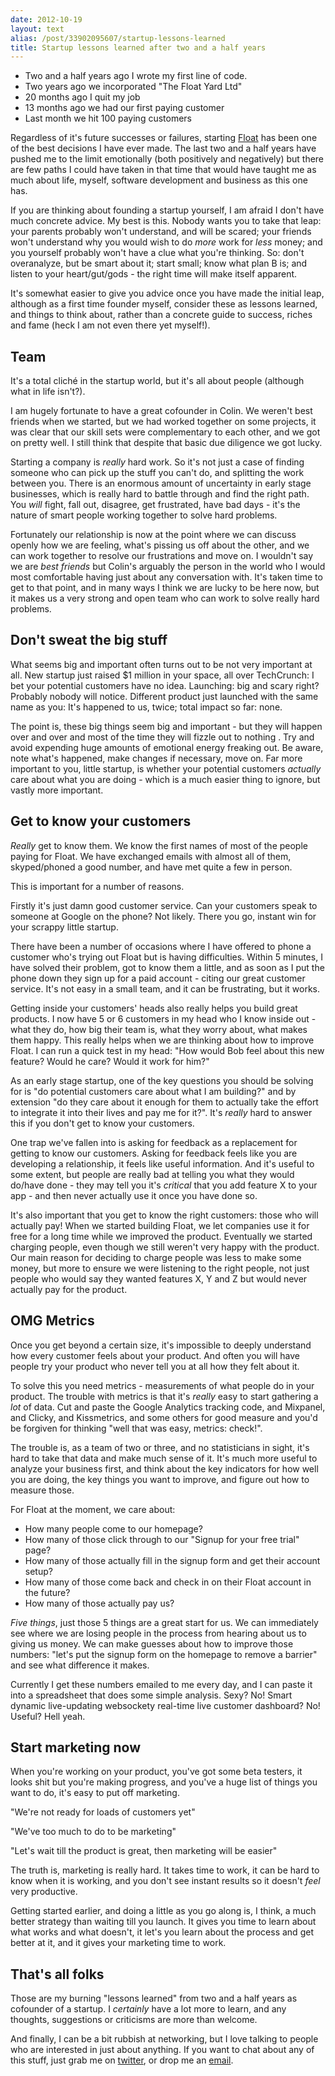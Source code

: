 ```yaml
---
date: 2012-10-19
layout: text
alias: /post/33902095607/startup-lessons-learned
title: Startup lessons learned after two and a half years
---
```


* Two and a half years ago I wrote my first line of code.
* Two years ago we incorporated "The Float Yard Ltd"
* 20 months ago I quit my job
* 13 months ago we had our first paying customer
* Last month we hit 100 paying customers

Regardless of it's future successes or failures, starting [Float](http://floatapp.com) has been one of the best decisions I have ever made. The last two and a half years have pushed me to the limit emotionally (both positively and negatively) but there are few paths I could have taken in that time that would have taught me as much about life, myself, software development and business as this one has.

If you are thinking about founding a startup yourself, I am afraid I don't have much concrete advice. My best is this. Nobody wants you to take that leap: your parents probably won't understand, and will be scared; your friends won't understand why you would wish to do _more_ work for _less_ money; and you yourself probably won't have a clue what you're thinking. So: don't overanalyze, but be smart about it; start small; know what plan B is; and listen to your heart/gut/gods - the right time will make itself apparent.

It's somewhat easier to give you advice once you have made the initial leap, although as a first time founder myself, consider these as lessons learned, and things to think about, rather than a concrete guide to success, riches and fame (heck I am not even there yet myself!).

## Team

It's a total cliché in the startup world, but it's all about people (although what in life isn't?).

I am hugely fortunate to have a great cofounder in Colin. We weren't best friends when we started, but we had worked together on some projects, it was clear that our skill sets were complementary to each other, and we got on pretty well. I still think that despite that basic due diligence we got lucky.

Starting a company is _really_ hard work. So it's not just a case of finding someone who can pick up the stuff you can't do, and splitting the work between you. There is an enormous amount of uncertainty in early stage businesses, which is really hard to battle through and find the right path. You _will_ fight, fall out, disagree, get frustrated, have bad days - it's the nature of smart people working together to solve hard problems.

Fortunately our relationship is now at the point where we can discuss openly how we are feeling, what's pissing us off about the other, and we can work together to resolve our frustrations and move on. I wouldn't say we are _best friends_ but Colin's arguably the person in the world who I would most comfortable having just about any conversation with. It's taken time to get to that point, and in many ways I think we are lucky to be here now, but it makes us a very strong and open team who can work to solve really hard problems.

## Don't sweat the big stuff

What seems big and important often turns out to be not very important at all. New startup just raised $1 million in your space, all over TechCrunch: I bet your potential customers have no idea.  Launching: big and scary right? Probably nobody will notice. Different product just launched with the same name as you: It's happened to us, twice; total impact so far: none.

The point is, these big things seem big and important - but they will happen over and over and most of the time they will fizzle out to nothing . Try and avoid expending huge amounts of emotional energy freaking out. Be aware, note what's happened, make changes if necessary, move on. Far more important to you, little startup, is whether your potential customers _actually_ care about what you are doing - which is a much easier thing to ignore, but vastly more important.

## Get to know your customers

_Really_ get to know them. We know the first names of most of the people paying for Float. We have exchanged emails with almost all of them, skyped/phoned a good number, and have met quite a few in person.

This is important for a number of reasons.

Firstly it's just damn good customer service. Can your customers speak to someone at Google on the phone? Not likely. There you go, instant win for your scrappy little startup.

There have been a number of occasions where I have offered to phone a customer who's trying out Float but is having difficulties. Within 5 minutes, I have solved their problem, got to know them a little, and as soon as I put the phone down they sign up for a paid account - citing our great customer service. It's not easy in a small team, and it can be frustrating, but it works.

Getting inside your customers' heads also really helps you build great products. I now have 5 or 6 customers in my head who I know inside out - what they do, how big their team is, what they worry about, what makes them happy. This really helps when we are thinking about how to improve Float. I can run a quick test in my head: "How would Bob feel about this new feature? Would he care? Would it work for him?"

As an early stage startup, one of the key questions you should be solving for is "do potential customers care about what I am building?" and by extension "do they care about it enough for them to actually take the effort to integrate it into their lives and pay me for it?". It's _really_ hard to answer this if you don't get to know your customers.

One trap we've fallen into is asking for feedback as a replacement for getting to know our customers. Asking for feedback feels like you are developing a relationship, it feels like useful information. And it's useful to some extent, but people are really bad at telling you what they would do/have done - they may tell you it's _critical_ that you add feature X to your app - and then never actually use it once you have done so.

It's also important that you get to know the right customers: those who will actually pay! When we started building Float, we let companies use it for free for a long time while we improved the product. Eventually we started charging people, even though we still weren't very happy with the product. Our main reason for deciding to charge people was less to make some money, but more to ensure we were listening to the right people, not just people who would say they wanted features X, Y and Z but would never actually pay for the product.

## OMG Metrics

Once you get beyond a certain size, it's impossible to deeply understand how every customer feels about your product. And often you will have people try your product who never tell you at all how they felt about it.

To solve this you need metrics - measurements of what people do in your product. The trouble with metrics is that it's _really_ easy to start gathering a _lot_ of data. Cut and paste the Google Analytics tracking code, and Mixpanel, and Clicky, and Kissmetrics, and some others for good measure and you'd be forgiven for thinking "well that was easy, metrics: check!".

The trouble is, as a team of two or three, and no statisticians in sight, it's hard to take that data and make much sense of it. It's much more useful to analyze your business first, and think about the key indicators for how well you are doing, the key things you want to improve, and figure out how to measure those. 

For Float at the moment, we care about:

* How many people come to our homepage?
* How many of those click through to our "Signup for your free trial" page?
* How many of those actually fill in the signup form and get their account setup?
* How many of those come back and check in on their Float account in the future?
* How many of those actually pay us?


_Five things_, just those 5 things are a great start for us. We can immediately see where we are losing people in the process from hearing about us to giving us money. We can make guesses about how to improve those numbers: "let's put the signup form on the homepage to remove a barrier" and see what difference it makes.

Currently I get these numbers emailed to me every day, and I can paste it into a spreadsheet that does some simple analysis. Sexy? No! Smart dynamic live-updating websockety real-time live customer dashboard? No! Useful? Hell yeah.

## Start marketing now

When you're working on your product, you've got some beta testers, it looks shit but you're making progress, and you've a huge list of things you want to do, it's easy to put off marketing.

"We're not ready for loads of customers yet"

"We've too much to do to be marketing"

"Let's wait till the product is great, then marketing will be easier"

The truth is, marketing is really hard. It takes time to work, it can be hard to know when it is working, and you don't see instant results so it doesn't _feel_ very productive.

Getting started earlier, and doing a little as you go along is, I think, a much better strategy than waiting till you launch. It gives you time to learn about what works and what doesn't, it let's you learn about the process and get better at it, and it gives your marketing time to work.

## That's all folks

Those are my burning "lessons learned" from two and a half years as cofounder of a startup. I _certainly_ have a lot more to learn, and any thoughts, suggestions or criticisms are more than welcome. 

And finally, I can be a bit rubbish at networking, but I love talking to people who are interested in just about anything. If you want to chat about any of this stuff, just grab me on [twitter](http://twitter.com/floatapp), or drop me an [email](mailto:phil@latentflip.com).
